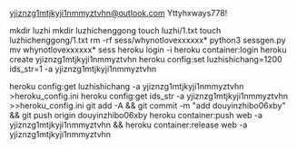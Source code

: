 yjiznzg1mtjkyji1nmmyztvhn@outlook.com
Yttyhxways778!

mkdir luzhi
mkdir luzhichenggong
touch luzhi/1.txt
touch luzhichenggong/1.txt
rm -rf sess/whynotlovexxxxxx*
python3 sessgen.py
mv whynotlovexxxxxx* sess
heroku login -i
heroku container:login
heroku create yjiznzg1mtjkyji1nmmyztvhn
heroku config:set luzhishichang=1200 ids_str=1 -a yjiznzg1mtjkyji1nmmyztvhn

heroku config:get luzhishichang -a yjiznzg1mtjkyji1nmmyztvhn >heroku_config.ini
heroku config:get ids_str -a yjiznzg1mtjkyji1nmmyztvhn >>heroku_config.ini
git add -A && git commit -m "add douyinzhibo06xby" && git push origin douyinzhibo06xby
heroku container:push web -a yjiznzg1mtjkyji1nmmyztvhn && heroku container:release web -a yjiznzg1mtjkyji1nmmyztvhn